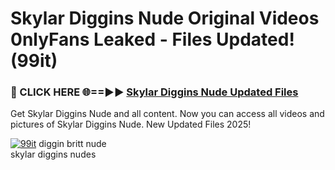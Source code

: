 # Skylar Diggins Nude Original Videos 0nlyFans Leaked - Files Updated! (99it)

<h3>🔴 CLICK HERE 🌐==►► <a href="https://tinyurl.com/52m3yx9h" rel="nofollow">Skylar Diggins Nude Updated Files</a></h3>

Get Skylar Diggins Nude and all content. Now you can access all videos and pictures of Skylar Diggins Nude. New Updated Files 2025!

[![99it](https://i.imgur.com/TnHtlc8.gif)](https://tinyurl.com/52m3yx9h)
diggin britt nude<br>
skylar diggins nudes